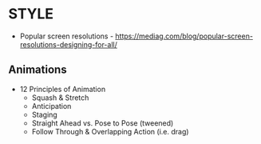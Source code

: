 # STYLE

  - Popular screen resolutions - https://mediag.com/blog/popular-screen-resolutions-designing-for-all/

## Animations

  - 12 Principles of Animation
    - Squash & Stretch
    - Anticipation
    - Staging
    - Straight Ahead vs. Pose to Pose (tweened)
    - Follow Through & Overlapping Action (i.e. drag)
